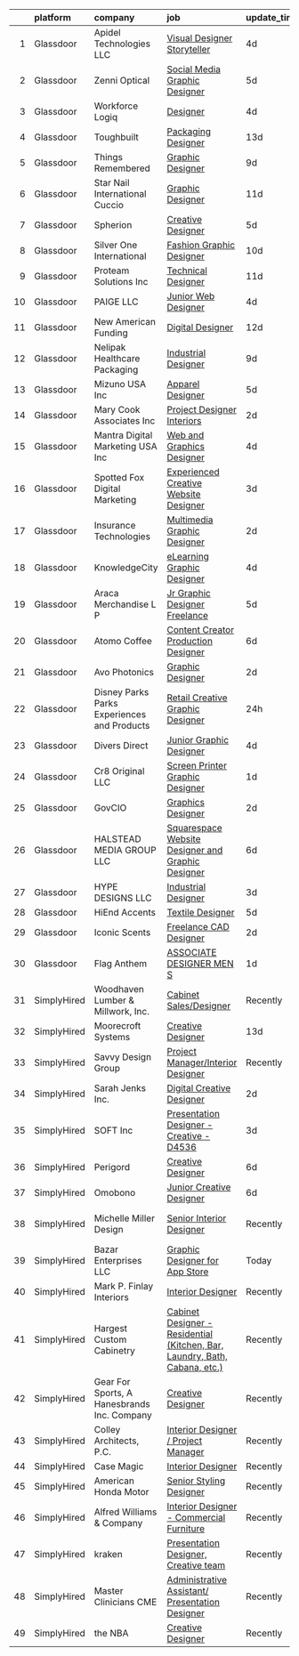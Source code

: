 

|    | platform    | company                                      | job                                                                                                                                                                                                                                                                                                                                                                                                                                                                                                                                                                                                                                                                                                                                                                                                                                                                                                                                                                                                                                                                                            | update_time   | location              |
|---:|:------------|:---------------------------------------------|:-----------------------------------------------------------------------------------------------------------------------------------------------------------------------------------------------------------------------------------------------------------------------------------------------------------------------------------------------------------------------------------------------------------------------------------------------------------------------------------------------------------------------------------------------------------------------------------------------------------------------------------------------------------------------------------------------------------------------------------------------------------------------------------------------------------------------------------------------------------------------------------------------------------------------------------------------------------------------------------------------------------------------------------------------------------------------------------------------|:--------------|:----------------------|
|  1 | Glassdoor   | Apidel Technologies LLC                      | [Visual Designer Storyteller](https://www.glassdoor.com/partner/jobListing.htm?pos=124&ao=1110586&s=58&guid=00000181c7fe872f9250504e4dcf9351&src=GD_JOB_AD&t=SR&vt=w&ea=1&cs=1_89679b82&cb=1656917756061&jobListingId=1007971035073&cpc=8795CF9063CD573D&jrtk=3-0-1g73vt1qjjihe801-1g73vt1r0ih5g800-f1b6bba9c439ff18--6NYlbfkN0C-xuqgdbktDILJoi_o42Ntwte-sxNwJl4lq25EOjgqY9QdTvxhiZuU73FoiVdnOk4WDyse7P9AIDO9gzPVO-WQCmVVemVCv_yQiYSp42DXVOLjguBR2Dq8mSXJ39ylGCuL_-hDrZx0mAj8qaOxmM9GV18lN1p_jbZpMifCPIvTpLuFDDjX0I5gDWMmECyJ6iXN00f-JzSPDyCOCx0WX3sFUMKBiacCUJU1G2QtEQ7EZJ2cQHtvxv7ThBZ7PptgQrRgrTX_U3gC7HRyelQBViSp8SfVHwxOynNVxylbh2FaSynprXIx39K1kd2_2qaAOgr8HrtMYkmpjjdtYKVPsleKef7fSYAn-7Ennn6IkButIyKcXIF0j0bdqpyhmBqPIA8aNfwzqux9GslrdqkbjymDAsa4eXADLHvQ2Y5Tj9OxBMHEWMX3yqEKZsbzHnVLMGH6FNa1CS1GrLlBfNuYsVRRkCD0A1-mQi1Hg6K51Fz8oxpKvSxd9k_ViC5TMUK0wbOanJKl2qPFkQ%3D%3D)                                                                                                                                                                                                             | 4d            | Allentown, PA         |
|  2 | Glassdoor   | Zenni Optical                                | [Social Media Graphic Designer](https://www.glassdoor.com/partner/jobListing.htm?pos=123&ao=1110586&s=58&guid=00000181c7fe872f9250504e4dcf9351&src=GD_JOB_AD&t=SR&vt=w&cs=1_33afa20f&cb=1656917756061&jobListingId=1007969230262&cpc=654405A9B1E0A9F5&jrtk=3-0-1g73vt1qjjihe801-1g73vt1r0ih5g800-ac1deeb57636a81b--6NYlbfkN0D-wagnijxwAeJpKSfKqQ0J9oHqjS3FlIu-AqopM5OplQZzaVhIx9UO4Q8hxVMhGuUIH9154MSzt67s4g3wK9nM8GbxHMKWLwNzZl0K4Dnmf0BecyqHD-M-y1UXpLt_qV-9D7FsIU6Cdfgo9RMGnZUZJaTI__ExEmfPIpNcOE9NpsocCCkS7kWndNGYJ9GtzsE1D-uqsj33jR22hNkFmSh24iGE25AF5bnABESGMnU_9Nqn4itnhiiy0vRDbatX3toHsEQkrIISi56Io7bVVCBDw8X27qolWP4vhtkATvq7EHNipj5h1LtlH8IwC4CGmRqldeTQVtXevRBJhpmOLh3wuRcqK74SCfbtJH2JxCnQoJfmHljIPC35ozycYeaGTZr-o__Byr4hh5HtCFs_9pzNTs0WENqJd8awJOVYfHDcZDSBH33JBNQerHig3MxVeVXnNmPy9sm4CxAo_uObrpPv)                                                                                                                                                                                                                                                                            | 5d            | Remote                |
|  3 | Glassdoor   | Workforce Logiq                              | [Designer](https://www.glassdoor.com/partner/jobListing.htm?pos=115&ao=1110586&s=58&guid=00000181c7fe872f9250504e4dcf9351&src=GD_JOB_AD&t=SR&vt=w&cs=1_361c6ecb&cb=1656917756059&jobListingId=1007970920131&cpc=654405A9B1E0A9F5&jrtk=3-0-1g73vt1qjjihe801-1g73vt1r0ih5g800-bacc7d5f298cbef7--6NYlbfkN0BhgsxSwl5lo7QzTbtXQkwPrIx61OQPxpk1VFOKOTLj9cEu6ZwTgNE0TNWZoeC26IbZcNpHURef5CRyA-5SzwF7ko7ai9pgO3MNdXNeu96Nq-gDWUsrYXWddiPrGk91c-BKZ2mjxsYISMmDT80YVbtxW4dnr4HbLh4fjno7AkuYC34XzmnOv7FUVdjiCiaPW7U-TaJqz-tEfp27hGM4BeANKsEhVhzkiUr8-G78A6-qFEYGe4EJjSyPT8Os5Btypl3MZi6_dvC8tQvkLbNRrltXKRNy0RvARo2Wi1bQfgK5a7XEDqlWae5m5rPkzI2qXcfb0YibRDlKSR2hfHfkeL38X1J0PkQutLv4KHI5EVeav8qLikz6PsUUn-WucWmORqwf9Ds-NwfcMwdBexnwXjh5IS2gNIXwTOqeg_BxCx5haipFqyuTVv_df5Y7HjsDUnK_dJYmU3Rqg0EZnumbje-Yi5qpkKEhnjukxUrJcFKEo8lPU93ZY8f_yDB0Dv4aETIvF-QNTkyUoqMoWIydEcPyxD-0L-Rh4bEDwC_dLGFblZUs66oxs8SZbGhQTV_rlvJHUkMfxplDwJUFeRjGgVMQcaJUpCSVSMS9844_ds1749_F-3g1zFdv-muYUxeCcG5aBLd_Y_m_qeRUy497fP0uBz-MG_Eqj_DtfamaadwXPhIThFL6Qtiklxrj6m-exJd_651pgTx9gnPjBIkPi76oTSZ9ay1E8qkohIQL2kexmARPQkFmrfrv) | 4d            | Newark, NJ            |
|  4 | Glassdoor   | Toughbuilt                                   | [Packaging Designer](https://www.glassdoor.com/partner/jobListing.htm?pos=103&ao=1110586&s=58&guid=00000181c7fe872f9250504e4dcf9351&src=GD_JOB_AD&t=SR&vt=w&ea=1&cs=1_c28890f3&cb=1656917756058&jobListingId=1007952430060&cpc=A30768B7258D0A01&jrtk=3-0-1g73vt1qjjihe801-1g73vt1r0ih5g800-0b7d8448e62768bf--6NYlbfkN0C4BDBIIfYywdCnnQWSiy8nzgMXr_T-T3FVOPaJNWu58sZHQP4c05NbEHUnsO5ve6OuW10Oli3_DUMNxbEVmi82GZmU4jdpu38fPRpG0ek7tOhAinm8wbXyoXwmhT4b-mWKUgANTIcKIc0X1YcIpVF_SewikGBWXDbuiZcao1ss5ro8kVCe8W_Leo9dzysIyxFrryo6N5ftErmgAZWuSLbTEvuUkdwNKhSq7CuXU6E1UPL2-qvPTep_lExBiTT7sUmu-6xyyCg2XCzjDJ0SFqjoVL1L47UhM9FGqMjMap2Xj_cUPqyGmfM0Q-xZnh0sMi6-ER2Z5yhDyCNUWatou7y21z57TcaBYFnB2Pdb9brKsPoLj5pOnyQC0fHH-Ufnasex45-TxZI3fvRnzP6Y7AYEexL1KolDNJROr9R0yTOXxvoWpfQrvOQAVp1XvRajct0lqGaw-K6DO1uJ_pl2FOt27YfKq7TCiUIe65IlqYUDsWh7DGf-fxaBFOOqfVPhqH63lrEUBSW_iz_ZFkpNfcYswr8WBrfKkIA%3D)                                                                                                                                                                                                    | 13d           | Irvine, CA            |
|  5 | Glassdoor   | Things Remembered                            | [Graphic Designer](https://www.glassdoor.com/partner/jobListing.htm?pos=116&ao=1110586&s=58&guid=00000181c7fe872f9250504e4dcf9351&src=GD_JOB_AD&t=SR&vt=w&ea=1&cs=1_a8bcedc0&cb=1656917756060&jobListingId=1007961907514&cpc=654405A9B1E0A9F5&jrtk=3-0-1g73vt1qjjihe801-1g73vt1r0ih5g800-b04639f8258208e3--6NYlbfkN0Cu4VA11Ey5Rm7qbFuOQAhqBCdzuaPdWMyAGunGZIMdUussRd_lLZ3uhiFILlYbhF-op625wedzcgEoW0_9dBL_Zzore8XTBoTLxZ-eOg948npY0o9SfvYYALlOhN5oz2HvTHBP9_JI4QtNk_PLVRX2u9rH-TYrt9BrL3iMcTYn21PnEg2-z8NmYBi5-x6CAR1OVRDclrlkDhXtW4NAH84_LD0C2QdPsypKzd3TtstHJNuYbGB3c4IxilCAPCUSYOiO5BsvZPk35N70NRzLPPlTV6lOkhH2bxZnfksmWKe3y0HESzqJOT0UaI4V0cDnhzM8zjvYjmwecUKg1hX2l4zEwK7kE2dh7yZBOn6-882vJTpf8x_6TJMAMWUZ_d2ECJmhqVVvOQFFG6T1-u6FqlVyJxx21rXzpeqbPXxGCIEQl1cP2Adkt-zN1R_YLNdyDLk5y2QJvN9PdEkd8bjgXiqwj76xSrohnDD8yLlS9wvNOwKu2zuw5Rsc)                                                                                                                                                                                                                                                    | 9d            | Remote                |
|  6 | Glassdoor   | Star Nail International   Cuccio             | [Graphic Designer](https://www.glassdoor.com/partner/jobListing.htm?pos=122&ao=1110586&s=58&guid=00000181c7fe872f9250504e4dcf9351&src=GD_JOB_AD&t=SR&vt=w&ea=1&cs=1_8f7c7814&cb=1656917756061&jobListingId=1007957175951&cpc=F4EED0218A761C36&jrtk=3-0-1g73vt1qjjihe801-1g73vt1r0ih5g800-79f6cd1be71824a3--6NYlbfkN0AvZsjsidFdy_SbrA6JjcMGZ6PT0q6L2PYYaf8IP8Fl9ubPVVE9944I_aJw7UkOKfyLio1r3WUK9ZNVAT4Cx2oVtgzYLmhfNELa756bz6aP5uRgjkuKz4pEFOQ0whmuvREpwo8st4iix_0xJXsKrq5Q_ELIDBk4NIGKZilQTRqdyXcWO8WVj8zHOP4VRfUzjCOY9GITEMTFbnlAyYHO_pgVCBsC2NU_Yt2UvqVIbRpUEBmO8SF3MONkRFAtzlR_NjkxRWGy6NKjU8jxchPQ_P7s3Mf6OHuvPeOWJpR_hW2scydKz13Q0gz6A-BbByJrDJo2MGP5bcQLj4D2HQmNRj2Zxugdwgjt8qM_zg8GnuUCRTIuAyp_OGaKWBcIBlJf_5clyzJQR8bEXlq98Nnu9DV4xOl5oHvGGpPpDvbiDOJSVl8xN7EWWzJm94XTPsYohQ1ye93SXa_KF8LMEeG0Q6VFDhTr5G7_JGRH2YE_uECjE0qP0UZWulCP)                                                                                                                                                                                                                                                    | 11d           | Valencia, CA          |
|  7 | Glassdoor   | Spherion                                     | [Creative Designer](https://www.glassdoor.com/partner/jobListing.htm?pos=110&ao=1110586&s=58&guid=00000181c7fe872f9250504e4dcf9351&src=GD_JOB_AD&t=SR&vt=w&ea=1&cs=1_2c7c8e4c&cb=1656917756059&jobListingId=1007968398628&cpc=036CEF58F9688075&jrtk=3-0-1g73vt1qjjihe801-1g73vt1r0ih5g800-a004ee921c75ddfd--6NYlbfkN0BpNZHkGCYrNx41be8qaaTe0TzeBrdPS_PZvndxEDoRqCuH3CNcO_WgIxvH872q8BX-7iqETQq2o4DhM9gu2Z8ux8jUu5fKgiJQEN2ZBoisA4QWu2kSLHOEa8QUrQ9bbrqrJltAIE8KLgbM7W-fojAnViAWRJ_uk4RFZMsJ4iln13-cpJy_LFAPoxV-GOYumSo3GUkzWkgQwKxZCSqpvXliWGd-aQiwUtW9uyvOEr2chbDy7KxBZtBqpFRmwpB2Ds6aLzoS1FqSFOvHcIUbFqtPMWU160Aaq1JecuiOMo1RzFEwbHgo7fgqicbxNNnv7HnwGlEPYo5x-tJjn6y67cTMZOcjcpvUkZUdFTK4PTY9XUII_2cxUJUUncPdGw8YzxmeiPagaccgFL_-D344wBesZCWfNRchDuNeMlc4XBq_1AhuZpVdjytb1RsZxhNzb8WfY8h4WA4lEEYdpt-XsnzRRIa5aaHvPDSHvbUA2hvdq39l1D71Qm6FfkZ5SYKEdO4%3D)                                                                                                                                                                                                                                     | 5d            | Lebanon, IN           |
|  8 | Glassdoor   | Silver One International                     | [Fashion   Graphic Designer](https://www.glassdoor.com/partner/jobListing.htm?pos=121&ao=1110586&s=58&guid=00000181c7fe872f9250504e4dcf9351&src=GD_JOB_AD&t=SR&vt=w&ea=1&cs=1_688a011d&cb=1656917756061&jobListingId=1007960182730&cpc=292036AD7E8A5303&jrtk=3-0-1g73vt1qjjihe801-1g73vt1r0ih5g800-3a6a9cb12624eae0--6NYlbfkN0CPKkCvCkja5ODHbDGpYljTShcneim2dZY2lAzUYGn0_73bX5U5zSpw1-HyiiWgRcUjDq3i3VUoVJlTgkZDmhvlXX518Sipwod1cTQiTxAsFXCPT7pTeq8s_3FoszeZkZC-JeecFrGFslj4r1eijsPk-JPu5v57Clh1fePcP5cvQ-NvLbo1Pbp23yBsWn9KTShJfjlJREWSCg732GDvSwg9hc6pAgjdYjrrnw6ZJSDAKC9MJAcH_5T_CnijUgngShahrBse_E1fAVOrVCImprcBGzEuI7vydZKyZcvw16KU94DozJcEBsItyf0ENICQLfeGniXo2oiGWv6MI5b9hRMF-zMVtmjCW4GaVC6TYGupb1Y-bCu9VlIe4Ow3wFk-ukxfWNoZoEk3UfVMunGmBta_Gx6bku98yepm4q36VFs4DCVoaVZOFRArMmGuKEmdnNIZMbygC6BmzHd4DT5fyL6z6kACIAFimrkdFmXeGDFqN08uR78RWCjKkNjQCHQDtliORXkJnMGNKjR87fENOAuE)                                                                                                                                                                                                          | 10d           | New York, NY          |
|  9 | Glassdoor   | Proteam Solutions Inc                        | [Technical Designer](https://www.glassdoor.com/partner/jobListing.htm?pos=109&ao=1110586&s=58&guid=00000181c7fe872f9250504e4dcf9351&src=GD_JOB_AD&t=SR&vt=w&ea=1&cs=1_e6a09e71&cb=1656917756059&jobListingId=1007957157599&cpc=965F231502A4159E&jrtk=3-0-1g73vt1qjjihe801-1g73vt1r0ih5g800-d1a8cd7a36bbccdd--6NYlbfkN0AEHyidsAqlM5jU6RNZv1Yf_D4e3sgfUyke_uMGTUdwuGEsMH9zTzauIRFeNPBJHlpv6LDteYNctOfSuM6fQJhXs8B8WW-bPzwV2R6vDzTuJskQgeO9XCcHgyUIKdad6yLiAbXcBY-jrit3VX4vYD37zBSY2U9kZF3btntjWcWapdut383A5TCP-Nov1oI0GvRuwM0epxYjZoKKlaqdwsEoD_JKLXlu-XvsGFLlpngxRS0kU5cdnJRxKVDoysR_FRp1L5mVNA8Oc6veuU8ycZZ1J4gXSVtzw6cQe2SKZkyTYf3Anvk8DVsRELm0ZAmhvmyMS6K3qYUZrHsfNR8ELKgDCveYWJYUeLiasyEhgLuCq3gaaWwBcPluy-8rqwxyuiy5Uj67UTCWx6fGnVxbPjCmilPILtNbfil6adoJljgDPrCQyTsUNYoeFme1b6tKkIcxkLHczk1LHdxXnxbW8JY87FgxG9DSIlkegYFPTWJbvZl_mw8i46ilrF7aPBk6qk-FFyEsTm5yjA%3D%3D)                                                                                                                                                                                                                      | 11d           | Manhattan             |
| 10 | Glassdoor   | PAIGE LLC                                    | [Junior Web Designer](https://www.glassdoor.com/partner/jobListing.htm?pos=125&ao=1110586&s=58&guid=00000181c7fe872f9250504e4dcf9351&src=GD_JOB_AD&t=SR&vt=w&ea=1&cs=1_485cebca&cb=1656917756061&jobListingId=1007971053882&cpc=334ABAF5D42DC775&jrtk=3-0-1g73vt1qjjihe801-1g73vt1r0ih5g800-73b2aa60a689d6f6--6NYlbfkN0Bcjj528Dy1LW3oL-pukkcHmmPA2V1efSVPw-U-M28mT0pKb21cFqvxPVrEIRVxEBhbQd3QSRAi2jQNRf5IL7_cEjc5D_7M8vAuWiMJDrdA15UMknI95OR4HQP9MzjY1YAPT6dz_nY7JL7qZAFuvwxHi-rv1yNmZdRVPc23TLlp1obOFdmjF1WNcay7jj39QxXLepyWADYDLPssEAI-iy6aIy_VA6LL6JBWitMqNFmOnayNuHhBPY6cFynbW517OjFicpBAVTG-qkepdJORj9XBUz9o13fGqelHA0ek0Ko_gogTMhQ0-9z0YS2BhcqRaGnAwTnecsDBESUNUKXZn5TjzDMKXCw23l5mNjMstpgJoawbpMeJhQSblXLDwm_plkCoTqg10VGurot2r0Q1cfqoa_md_5XXtT5DH5u6U64wwKf9UiEQSsMd0kCB2G_4tKAO429lMNfdkXyxf0axPR7EarLaMX-9bcpc_XRKRgkx8vIhgSati1fG)                                                                                                                                                                                                                                                 | 4d            | California            |
| 11 | Glassdoor   | New American Funding                         | [Digital Designer](https://www.glassdoor.com/partner/jobListing.htm?pos=127&ao=1110586&s=58&guid=00000181c7fe872f9250504e4dcf9351&src=GD_JOB_AD&t=SR&vt=w&ea=1&cs=1_dad2f813&cb=1656917756061&jobListingId=1007955048379&cpc=8795CF9063CD573D&jrtk=3-0-1g73vt1qjjihe801-1g73vt1r0ih5g800-7641d8128d8c7c86--6NYlbfkN0C2BFb7Ub2YUp4strrym9V3pWtjyRKtgHKt_kMzkewmGGJEved23y_kY-GSZp2akmOrOATctck9ddQMqw8_G2g9fYoyuv9SuUCJpvZFDQ_8lfI0eeiim3vbj56IAo-MBxvn7ro0XCpV-8LGpb4puHnXntvCIZUomr6Ce0rZN_upLCL6iBPbDh-27Iz_fe1jFdvrW6vxodIgLTfjCaoiElCD-4OLN7S3_jXz-TGLqnVAspd6u5fAODu2Vb2TH0ZSZ2tLCwCxtyCM42IElggTppSXb2W1svyWNqsdCa3x9G136HNrNXgxXirwLI9t1KBi_yEdHd3auW8G7pemtSz7APKX2hJF93dZi9d9ubdJO8SyWe6CWUBAdUbzW5IX1q1CabeQ_Opfxc2i7FgSK5riQhHNybAqy2th4-J6Cd6H_GawrhZLmEHlW4moM42rVCxVyh_xX54zxyejz1kcqbJgRfwA-mDT8hVPgM6g4GLJ5rPUXrukRi6qIwZp)                                                                                                                                                                                                                                                    | 12d           | Remote                |
| 12 | Glassdoor   | Nelipak Healthcare Packaging                 | [Industrial Designer](https://www.glassdoor.com/partner/jobListing.htm?pos=102&ao=1110586&s=58&guid=00000181c7fe872f9250504e4dcf9351&src=GD_JOB_AD&t=SR&vt=w&ea=1&cs=1_ee9a2578&cb=1656917756058&jobListingId=1007961827892&cpc=DCBBF2535139EEA0&jrtk=3-0-1g73vt1qjjihe801-1g73vt1r0ih5g800-49c1eba03748d755--6NYlbfkN0CqlY6AmlympMgonUjEKvi8X0Kd7AFvpG3PrwnmantGCSRonXHnH-nAen2lxWZFwUw7i-dMjpTfmbvJNwP8H3Wtbhfo_yqgRu5BhnQsFmAzS4vyfVzDOQKWQcTBYqf60-EpxuzMMdu88x9hR-3TPmcN9pIOIzBuI9WapnGhOo_rkDY4v0N6NA0KpwLmA_ALsO5HahAqAVIB03COckCqHo7PatVhkI7KeNg74pOBYWix27iOWMa7SIoB5Kt0w8rMEg8vgjoymy6LmEVZ7JqqFWSDdixvTudTDBMgI7WTFoBMa1CpH8Vljb0txmmjF3kGcchv9vNXLrnug_5ox6iH65U4GJaz5YpW5BaxdadPLEQvUhEdCCyeo-BnEH3ywRHorKJzPnex4h8v1vTXKhfTZZAfJAZSrIaIPGF6i6txE0yHDtqnAE-_2g0P8EQzoIDM-2Y5Qg8c5pYAtHnZKFjec_XzyB3VAuFeYTYHos_1wXQ00A4jVk61T0NdnJKXzSnlsb4%3D)                                                                                                                                                                                                                                   | 9d            | Cranston, RI          |
| 13 | Glassdoor   | Mizuno USA  Inc                              | [Apparel Designer](https://www.glassdoor.com/partner/jobListing.htm?pos=104&ao=1110586&s=58&guid=00000181c7fe872f9250504e4dcf9351&src=GD_JOB_AD&t=SR&vt=w&ea=1&cs=1_2f46acac&cb=1656917756058&jobListingId=1007969208708&cpc=FFA730268E216A27&jrtk=3-0-1g73vt1qjjihe801-1g73vt1r0ih5g800-09773c90f9337983--6NYlbfkN0D788tVLZnHYB2JKTLmCXo4PydfvtZKcdbYx6lxKaz3IjTqo4azoijWeN4TO4kjxfNb1lJzr4S3WF4wVtmsJpC-5UOY5lS_cu1s0Uhna058GklFZs1jjvjhPukS9KvKWfkIjPbeLJUSm2c46lM5gbHWd383QUNQAYUSVrbRQ-4I4kODc4kE1-NvCIrElxD_EzJCb7d8Hdhcec3N8V6KsaOUzDxSDzaMftCKHY1Ii_33WXjwJtL54qwrWdUVUJ3YCANcSFZuP8emAF7IqfWFSJ4g5bFFRwR0ho27Eu3BFAlGIPIAhzUm3ds3cO8OdQezeCQJBxhLfy5geS2Z-cDkJN_IR0ggIoDAu18jeBpTDuRyTzCsHbZV_ARoThYwh5E2KW29x4f0sG9uotOdCtdS2Om5vKfQ94Ljp7W0lwgjaRkBMK3xEiV1c3GroESkP4-2GBfjolh_fxTPRSDMpDoyJ3n7V0NgjQHtxfHROW-BrqNE7Vh2sByhHI4AevVJRuua-3GoZCmo1oIHsQ%3D%3D)                                                                                                                                                                                                                        | 5d            | Peachtree Corners, GA |
| 14 | Glassdoor   | Mary Cook Associates  Inc                    | [Project Designer   Interiors](https://www.glassdoor.com/partner/jobListing.htm?pos=117&ao=1110586&s=58&guid=00000181c7fe872f9250504e4dcf9351&src=GD_JOB_AD&t=SR&vt=w&ea=1&cs=1_e53d090f&cb=1656917756060&jobListingId=1007978190227&cpc=9EDA28EADF1DF7F0&jrtk=3-0-1g73vt1qjjihe801-1g73vt1r0ih5g800-2c92138136a08689--6NYlbfkN0BK9GXDcakwdiqmeo8o-2GvkYnmPkq7xevAHdeF_847qkpPJo8-WyfG6u8f3Imxcgf1jDfMuh0LwXCprJpFQn61He-Qp-pyJe7D11lB6w9R8snzcbzJJvHt7E42mLZFGXl-xh3mTdOmvb73nbUfvgHmACgmrvgBwBdPUn4iFm4wOcW-6JBfzkXpz6YiHcEW2dmLTOMnOvlpShwChKGL0A_KU6ta7M5tBDCx3DCeT0BgbkXLkLjIf8ulJaJiXfWnnegD0OyOFCe56mxpS_xX51W9SjZQwxca4FI0Pb1XQn0nVybNcESJHxINq3woZrhimP-rvBsMY1d89LnU3ke6BaZGzX5S64SMcOA8eNjIfmflIpyr3Z3rRTgPHOsMbUqSvUQ_gy6TtyKIfMQ6FSlDy-cE1GhdSZd7bPub7TE8gIW7U7UlE_g1en_uC-HRyw2fUCiZuf9xInAYhm9jhD5XFe3_fONVqY_Xg1Gt2fmEu8Y6qP5bdZhep-br64J-slsLv4A%3D)                                                                                                                                                                                                                          | 2d            | Chicago, IL           |
| 15 | Glassdoor   | Mantra Digital Marketing USA Inc             | [Web and Graphics Designer](https://www.glassdoor.com/partner/jobListing.htm?pos=126&ao=1110586&s=58&guid=00000181c7fe872f9250504e4dcf9351&src=GD_JOB_AD&t=SR&vt=w&ea=1&cs=1_262245b2&cb=1656917756061&jobListingId=1007971076110&cpc=F41FEAB56D215062&jrtk=3-0-1g73vt1qjjihe801-1g73vt1r0ih5g800-055b9e6627e7eb07--6NYlbfkN0ASLsvqn7C15x91ejb0JpWEEAecCt6LWLLZJt9uAIWypyco77QiAhiHti841Gsul2-i-19iHSb2KUIDDOFln3xRv7eS5JptsZjkADn47bskk-7iQVcJuivYKKrIrrWYHW2MvZ0JAICz-lSJMAe_Q7TBikT1wAtnb5PizsPUmF9jHrfRyhVR4NgHoBDf7QXji44vMrIqG2GNDK-NNOkiq-1seIYOIxCV-OnJKNIZ6a8HUbPb2fp4d6kSWSjNw1ZMi9dQnPqfM8OQSDevk73Pvz3tfvtzEiaJnCphRqjMsD-xB9N-7NHEGTDxlLe47CK6JUKK46zca_20m3zTAGGKBCESnVU113UGVnIgAubtd2YnZFVBtb0KP_Cj2xft6qdiV6Ir22aX1Dxu50leF0YRjyDELRH46Nu1HRYShHRsllXb5Xrpw4LcSKRpt5ehor2TmI_S0Dk23F4DzmMiNdqScJiqDOcC9x2DewSkj5j3A_O0cPrawgP-TfiHfuo6Ildk6z0%3D)                                                                                                                                                                                                                             | 4d            | Remote                |
| 16 | Glassdoor   | Spotted Fox Digital Marketing                | [Experienced   Creative Website Designer](https://www.glassdoor.com/partner/jobListing.htm?pos=101&ao=1110586&s=58&guid=00000181c7fe872f9250504e4dcf9351&src=GD_JOB_AD&t=SR&vt=w&ea=1&cs=1_749deadf&cb=1656917756057&jobListingId=1007974286262&cpc=414F59AAC079D902&jrtk=3-0-1g73vt1qjjihe801-1g73vt1r0ih5g800-377e97f4fe905345--6NYlbfkN0BMRZRuXaAphtVEJA8bqzT_J3gTZ5t_cCZ2UfODS4iEoQ4-RnSct0ATXXy9J34jMlcPsMzOrzM5PCWqe0UYk-aS2k1lXDzbIkmHGVJAnsxNGpIfJ3uo0ToiQHdKl5qCKTNxfzM4qVyy_OuqeQYx0dvJPMmSsCj36N4Ln66ES6AW0EN1XEC1U8z4AGJEj9PvaT6FaAtvzUS5bgNKKtRqok6nuZH1QKg3HUXZ9icUsnLwx5kx0eMrQpSdL94rhiPN1ZQl5o9OiWt70DGRtB4wFNBLhqUY2BNmFFMCCVhHdxj0S_xXZuPt2qF0XyZhgX51naxvV_yuFgUo1Llzdi_9YXzwH7E18LMogiB0Z9pwyB5RhwyST_LqpK-RbFQzcc5Wr0wiKrU8Bnm0OattUYXunVzcUshNEXAVG-klNCf8VOp1VbQJ7kEQ8iL86iK3IFNcYr9PKI9XsA7t9dGcAmauNPFBxKCApa_uf1WDBjvaCzr71RZ0y7UXurxJjLt-C39rH0Y9NhOlX4Stig%3D%3D)                                                                                                                                                                                                 | 3d            | Richland, WA          |
| 17 | Glassdoor   | Insurance Technologies                       | [Multimedia Graphic Designer](https://www.glassdoor.com/partner/jobListing.htm?pos=129&ao=1110586&s=58&guid=00000181c7fe872f9250504e4dcf9351&src=GD_JOB_AD&t=SR&vt=w&ea=1&cs=1_3d43e866&cb=1656917756062&jobListingId=1007977676834&cpc=AC285F3A3ECA6BB0&jrtk=3-0-1g73vt1qjjihe801-1g73vt1r0ih5g800-2c7b8d4abc26377e--6NYlbfkN0ChkS3msrSMXyi-T9vJ81R_MG4yGjGHm5mcsBqkm53Nbo6BP1RniuF5s70A03uoNpxTh9RamvnyCZOgEXmDzMtsqoIWya5tH1xe1AD7lE67OPjE3EPPkf35jDBDm4neU5nsyTp2mjsu9ftOyomSBewAX1WkWcSGrRtbPTpxWja0-hwOm4HvVxmXlfxLHS6QEIP1Zvl_qrkDEC2GQljUYxICf9QhsALJ83Tkbz2dgK1_PxPuO89Z9Iz1Eu1BFbP8ebRm27OKWelgvXSSf8QZfLGynGJ_MLAvkkcyXDc8o3qfid6dojQX328d69EdPZoJyjl43sy9HWHS8ZTmrECfaViTNB3cc5fFMIe-TQmtoSASngnFSOaw3O_OjBit9DESOigW2SWJ_G0v45RGxd2GiLavLStVrsNtDAqtPYkER0s5eMjR446hSL50Xvxfgr2HLMU20z2c6xjTrZHtvxtTyH7LATQZ7br8HWMDZLKe8Tj5NX2le4J5O5YhKW36-RWbuS9RrsMIIZd8bFQ48mH5HWyCuHaTplr5jVI%3D)                                                                                                                                                                                           | 2d            | Remote                |
| 18 | Glassdoor   | KnowledgeCity                                | [eLearning Graphic Designer](https://www.glassdoor.com/partner/jobListing.htm?pos=130&ao=1110586&s=58&guid=00000181c7fe872f9250504e4dcf9351&src=GD_JOB_AD&t=SR&vt=w&ea=1&cs=1_6c5f2f82&cb=1656917756062&jobListingId=1007970713966&cpc=C4A69CCDBB3B9599&jrtk=3-0-1g73vt1qjjihe801-1g73vt1r0ih5g800-04a4097bfdf9c7e1--6NYlbfkN0Anl9f6yR10HioqhptlPlRXhqT1f7hzQsoz1w938ormPENSIFAk1bqfWamaRm72BESfOFCVg6Ub9QOKtv4AFUfjb-0d9XAJC-z0qrsZmREuq9IAzLK4w51nqWujFWOUHfA-UXpvVwDyfPSW4bfHVOy6T11bri5b2AkkmgdBRJ2F-x27im0gKy3dVNsV_HPMLa1LbSpJ47hNK2rz5TX48T5u-MSH3UV49SW1ZMqJbZLIAq3WWgEGgg4UDGAdlFeBrbxWCg1p8gF0xETSCPdhykEC6e6oa0uRE5gwWcLeamdgsKOiup3ONHU-9E-32VB6XYCL-8ixdSE_LnrSpxEllaLR-UaHFJeggqpcIDOQNmp3kMfpGRDBe6yha_yw6aHoUhD6BSVvcAzf01AvuiquT8ZiA7GDuFiIm99BwFUlBI7JnK-X2-NAe7-5dTUU6v2zxq6QHxn0JvLjR0LQezYhbhRhgBDvXjXA5x8lYynO29QVU9GZUhSiZqGfFiW5WjeyJmk%3D)                                                                                                                                                                                                                            | 4d            | Remote                |
| 19 | Glassdoor   | Araca Merchandise L P                        | [Jr  Graphic Designer   Freelance](https://www.glassdoor.com/partner/jobListing.htm?pos=119&ao=1110586&s=58&guid=00000181c7fe872f9250504e4dcf9351&src=GD_JOB_AD&t=SR&vt=w&ea=1&cs=1_c2b2dadd&cb=1656917756060&jobListingId=1007969224262&cpc=8795CF9063CD573D&jrtk=3-0-1g73vt1qjjihe801-1g73vt1r0ih5g800-4f202b68e8795897--6NYlbfkN0C5jinrRu9OFhzXOfMFG0wpnKYKfiIowwwIeRu8MnNJgc43Lf5OFtMVXfVG-wWgMYDgDAzBkjvsXjKsXQ7SrSkLqya4QFyStzmb1_W01uclnUgAK8sxOWNnjIF6s-qGzhS7Kc8xXrWAM7esJsagZJAwRebVVFNtMgVKaja0ngpl7nMb2LUak-EunU9xgPdp0sEE3-shpiELZehnCWP1qDDPgGzWmf67Lj1U9L67XClVolHyGvWdgf6O45GDf8FoatW2QoZlbmgVhE8OjsEiCboFCBWPRakL1047wGiaE3W3VvSFBcgPdC61U-b2NOpquk6HdKNKmf44z5lqfKIYQ24PKilCe3HL0h7uG2WUtQ-gv-muwrBpiz4yEEDAWNA5MO3o5kdYymuuYowag_1TJ9Jc2rBsRnB7lQ3vsrHM5vOLZaMrXG3f3mavz1NUoyBgdc0U6qZfNf3uMLZ4Ijtoc4Ff32N7zpPQ3u-8wHr9-PknPxERtVLY5PFv8QpRLwUD3dM%3D)                                                                                                                                                                                                                      | 5d            | Remote                |
| 20 | Glassdoor   | Atomo Coffee                                 | [Content Creator Production Designer](https://www.glassdoor.com/partner/jobListing.htm?pos=111&ao=1110586&s=58&guid=00000181c7fe872f9250504e4dcf9351&src=GD_JOB_AD&t=SR&vt=w&ea=1&cs=1_8cde3b38&cb=1656917756059&jobListingId=1007967013346&cpc=C19BE7EA145E205E&jrtk=3-0-1g73vt1qjjihe801-1g73vt1r0ih5g800-373517cfa8f42e29--6NYlbfkN0AOJQYGSe-_3UnRJUG2C-qd__XQ7oeS6SET1HrnDSq5mvDk1ampRCRogaOvS3gN5K-k7GRzD1rLt3CNiqEOAiqRgxW5XArZt7c5xC8AdiEDDHnhLjozJDMrafVyWyTr0WkqxitCbXXAwLg8eEmkay77qkuDkdG9PYg4SxDxM_dEg3ikqe_ra6qECaksvCz5rseGVDsuUc1nWjrTRm9BpYvDnQMluWIdx27VkMJ8DQmRKTfF4YJIuKaNxdggViu0DI9L7O1CiADrBhp2zbEEf0tSHVD8QN4mASNoM36Ak3bHn75JHk_3rbCDmEbitiwPRI9AFtH7WNbDFgURJIfm7BNCFvxMK-BDcjGhXAMGSozYLfPDCSEPn1Y7b36oWJeix6zo3weQkXlthG7jY-1yruLm4boqK1EmPQ7zBIDf4geULxlz2EJH9Q3Ra0eNmGd0qmXFCgvvV42a9o2jkFL3SB2Y)                                                                                                                                                                                                                                                                 | 6d            | Seattle, WA           |
| 21 | Glassdoor   | Avo Photonics                                | [Graphic Designer](https://www.glassdoor.com/partner/jobListing.htm?pos=112&ao=1110586&s=58&guid=00000181c7fe872f9250504e4dcf9351&src=GD_JOB_AD&t=SR&vt=w&ea=1&cs=1_435badfe&cb=1656917756059&jobListingId=1007977599003&cpc=34670CD602BE5E55&jrtk=3-0-1g73vt1qjjihe801-1g73vt1r0ih5g800-d5fb1ea564a6cf0a--6NYlbfkN0Ca_RHJxs9oA0hNQnPNHZlhgHJpqecQrnexZw8ydoClETPg0zNiGFSUervrt9TEH2_6vAN-tLqHlmjpb4RMnuxGUPupKIPcSKELmf3v84BJ7ubHFc3nPet7SE3xA5Oij8IHEhMESUzQLbwdBtHSZoB0THpHuNfczawzIuQKh2K13zeQMMnq-ZSWS01PKsRYSASDowcrkexd8mNP09J7SlP94fTx0gj-Mos7pJqHAjD4ojcF2FzAm6XDc6iBoBtSRvU4VuLbLlL2mOBOA2RHnYTLC-QXRqWwkZHiBL3ggfr20QrmwDuSX7EbS8pwJlfxEpKWW_fUft2nHF9lKcTLb5tCcMmveM0HNW0Tw6aq3dnaAZ8E1Q78YAGuKTKOfiTy-UU62UC4KxeE0vMNf9oeeGOe_vfDZP6A1UxQSvxXhi10SrFXbxF5c67H9abzLnsMLTnpYjgveSe_X1iigeUu_qDZSd2MPv3T9g8KRBaXfD4kiC5S23vcB-JrgWaTENaFuI6Arjji-dmRwTleH844He_F)                                                                                                                                                                                                                    | 2d            | Horsham, PA           |
| 22 | Glassdoor   | Disney Parks Parks  Experiences and Products | [Retail Creative Graphic Designer](https://www.glassdoor.com/partner/jobListing.htm?pos=118&ao=1110586&s=58&guid=00000181c7fe872f9250504e4dcf9351&src=GD_JOB_AD&t=SR&vt=w&cs=1_f795f5f6&cb=1656917756060&jobListingId=1007980705433&cpc=3DB599BF2F4828F0&jrtk=3-0-1g73vt1qjjihe801-1g73vt1r0ih5g800-1df393288b4c21aa--6NYlbfkN0DAFTyt7pbDCC2JPO79CSdi1dIb81yjczP5qsKcZIxgiRd1qisRd4re16D_VG3-wzUYDr5Laf5XQl4Iy8nYxs8Sxf7-OpMOMh3J1y87KekBBHND4HVoK2uwzL__lcAzh8luUmweqaHefHOXkSH4v59EuadPK2SrJmIYIJaBekVS9rLxB4o-HekkEsjAjZ5ydWQGWt75Af3p5yCB3iIRGk20wijKUsL-D7e-oEPiGEoBKFgmGQ_6SR9eR0KIZzbzZ3roQzxU7rSEK7f5Hk1r798PWo4ZxdH0B1PgRtCH5YtTI_8DS9kYn5jr83MNm3JN_MDmcpTX5jIFD0kHq6xAJsxTOQ5Lbij3l8nwUWUIMZ1u9FyxEoKBBWo-j3f7b8_jeFsVCObjnjHSmpA_mkFWLPAxcXsRZJFdZNZqg5HPF0mVK3SwcCwqgar8UpR1yxcQUJ7CjoHIU8TaOQ%3D%3D)                                                                                                                                                                                                                                                                             | 24h           | San Diego, CA         |
| 23 | Glassdoor   | Divers Direct                                | [Junior Graphic Designer](https://www.glassdoor.com/partner/jobListing.htm?pos=128&ao=1110586&s=58&guid=00000181c7fe872f9250504e4dcf9351&src=GD_JOB_AD&t=SR&vt=w&ea=1&cs=1_24924218&cb=1656917756061&jobListingId=1007970747179&cpc=7F6F94E2229B3AB5&jrtk=3-0-1g73vt1qjjihe801-1g73vt1r0ih5g800-556856158eca5d00--6NYlbfkN0A64wAiAqJo-LDp9oGeTp7EG5GsydqyLDca7eFU16K-4oVefJtOIMyj9bEKmK8BCjjobpobnBc3Zoo0o_VKI7_g3FLQIvlDSA6QITMWWQLzUQHZziim0xx64O_fFtn1g0fwLLWxe_GxZIwoYbUdcL5EjSkb1Zdf6qlHqs409BpWu4JxEsq2l4OYzX_OBEnEKsNt4mMLdKfvLLZh-LnzUxvMj0n1owX0fXNU2Hx5rwvtY6412Esr6XjqJu3EDy8BT_DFHZx65VVKhsQnQEYXKCyBgr6iShzJurR6Dwn1zMCUSS2nZtkfWcHyVCcQ6YuR3jHufEe3IiHQxz7XhNK2-unHS5vfhv8ckfxF8nzaUeE089YwJK5qzsidpKsSw_nrH8JZDCNesA90ZyNDzrA-ezNmGAy4H6eDdMFUIwJPqdrmfwx9MNhRrrTkJL9jomc_a7AOWe7OGMQe7f-D-CJFIVVghXEBTO0agHF2KVn1-u8i1AzwLh6gOGrM9VcngbKcABI%3D)                                                                                                                                                                                                                               | 4d            | Dania Beach, FL       |
| 24 | Glassdoor   | Cr8 Original LLC                             | [Screen Printer Graphic Designer](https://www.glassdoor.com/partner/jobListing.htm?pos=120&ao=1110586&s=58&guid=00000181c7fe872f9250504e4dcf9351&src=GD_JOB_AD&t=SR&vt=w&ea=1&cs=1_7b90440b&cb=1656917756061&jobListingId=1007979021361&cpc=34670CD602BE5E55&jrtk=3-0-1g73vt1qjjihe801-1g73vt1r0ih5g800-49393ac58ac7a4c0--6NYlbfkN0AuAjYKnBHsdkcMxrD7ZJITXxV72vImVt5xOyKRJQecNHkeJhImC_lT-LciEZVrE3rd-Xt145h0p0vjOxs8w7J2h7NkPON50zKudCSRD45HHypyvcUzeq-QGPlfs_2Ls-Gx_2C7BnS21TG51TzmiVHvAlm1Z4Rr5J_WOPB5-KfPpI2rSP3XdD3cZtgdByCP_afUbw2ZgL59JQNxX2kZWGnPEvA444navWPxR3g61OqHOVPU5W8Dzp-X5XuezGHQWDXiiG5T9okvNSCkmEF0l3dgPxCpVeMGqUfkYYKBRVQUp0Sppq9xMajUC1pwsT6KQQHy9ZDHu1Cq_vjwDGyXaW-sq_jg2W7p7pekYCQzAFJM_XzCVzH_ggYDpc7ojYxN-Y46rKWupgF2ewIiDA-qwcvrGIlinAxFvfAbB2LOmjuj5LGB7h0r4GY0W0Vd1lZ3Z3zubazFK-FZXeZ1sV3VQlCG094E8okTDWLE2CsbYGsGLit3_zuGPfu7aQM3UYCL8wz3M-66mYoDKQ%3D%3D)                                                                                                                                                                                                         | 1d            | San Antonio, TX       |
| 25 | Glassdoor   | GovCIO                                       | [Graphics Designer](https://www.glassdoor.com/partner/jobListing.htm?pos=114&ao=1110586&s=58&guid=00000181c7fe872f9250504e4dcf9351&src=GD_JOB_AD&t=SR&vt=w&cs=1_ed82405b&cb=1656917756059&jobListingId=1007976709020&cpc=48B9F4758953335C&jrtk=3-0-1g73vt1qjjihe801-1g73vt1r0ih5g800-72c58d4b18e555b8--6NYlbfkN0A1nvzNsvV4qyCy1GhW1Freg0uBINZ7OaZ-2zU4Ex1TXTqzZBkkuwHUK3v8PptU9X_9mCa5-diDABuHW4UTIXt4gdNveQ2VExNaOi3QFmOdTgK1ENz3M1BkCrqUVWaGwccLu-BnFY62rAdxhhNcCuqojydPoDSmon2mbLFlHdV-ErmP4_tYxO9D_gICT3JH8vhP_mD0gU3KdiL8CMdjtNB3lj8Tw_F1Nrs6ADjt_z77shibWWsUvUhqO3LRXZX24KmWsY-_ysn2DKheBF-5QEKnc5wBidybnsPpxfJgfjL7fjz-3qZRQEMagMm7pHcNiRCuyx-EpQuCMREVpDstJ0_0cPE4IEHyuVOlrDKWJjX905EgXyDRfnFvL-NmJq8uOSc4SPuxNd0K1KFtptr1xPyvvDRAsUml9x9qmUfEUpc8z39wBzh1zvrDg_3zNuY5ZpigC29YTw8Q4LkesfXHQFf5bmDGR7fWsgG_pJlNRNHUjwyR6FnQooWuZzIilnGFbrra-Krrf1BiSw%3D%3D)                                                                                                                                                                                                                            | 2d            | Fairfax, VA           |
| 26 | Glassdoor   | HALSTEAD MEDIA GROUP LLC                     | [Squarespace Website Designer and Graphic Designer](https://www.glassdoor.com/partner/jobListing.htm?pos=107&ao=1110586&s=58&guid=00000181c7fe872f9250504e4dcf9351&src=GD_JOB_AD&t=SR&vt=w&cs=1_c0d6826b&cb=1656917756058&jobListingId=1007966307048&cpc=2069669CCECE0501&jrtk=3-0-1g73vt1qjjihe801-1g73vt1r0ih5g800-ca30fc5e0ab28376--6NYlbfkN0CKpraHHsEcuvJldHh9lYb6MSUQnY31yEhbu34n0Z8zJ5ccbyph3mYao0STJOOR_MMxzYe0fgNlfaElvCklelgZdB5gwIpvaLY1Qi4T8uf6CvazABm_cKHpy9DL9P2sP5u3ezNV6WLHfSIpuQOPRyPAeqVrBsAr8FxE2qp-UvNQ_HOtyXJ3AnjrtRf3uHV0rx201N3mJtKzChwP-hVHBjbPhw9DM0Tz6tMITobMj5A2_MLV50VKrG-U3K58cbaRDaNGAdrIu3YwkCwR5YkK2PwW8BCOF-kHkVpK4WLBhd5YRF7UPqshCtS5KBDfXZUAAI5LohAk89QeK1HkzIpboAeXmk8rW-SDEG0UwWyepLxG-txo4nZy-7gL4MIpkqCt0nmpaY8t13CHXwYRTOYursiI70FFUqlS2wBOirO6481dFy4b8B6ZbfTxOa4T1FUeEKlG0mtuL37nD2vtHBwH9Xmj)                                                                                                                                                                                                                                                        | 6d            | Remote                |
| 27 | Glassdoor   | HYPE DESIGNS LLC                             | [Industrial Designer](https://www.glassdoor.com/partner/jobListing.htm?pos=108&ao=1110586&s=58&guid=00000181c7fe872f9250504e4dcf9351&src=GD_JOB_AD&t=SR&vt=w&ea=1&cs=1_d039b5b0&cb=1656917756058&jobListingId=1007973252022&cpc=5AD91290C07BA34D&jrtk=3-0-1g73vt1qjjihe801-1g73vt1r0ih5g800-a0182ddf89fc87ee--6NYlbfkN0CtwOkgDuej6vPfWODMxjOIyNEohQmdYMppGq8y8dOpBpQU0a6GBGh4OkqInIC1Z7aH-VL_OadZRoITpY9WJaihz3GnIEa4IE6eHhgiucyNzoSbNSsZ4jazeJt_ofxr6usWEtRRUTvHSEKM6a5irmXehQoGXHgZYPD6Tg-zjW7s2cHIwbbnC-C_Rz88jZUOlTwLq4cQN988iS_yfBrC04MTWeHDhbyhnUuDzQwtBmsTg4087ZWtchsFdHxsodEIp_RL_4bRFMzCgV5kLtCsB_I6Bk9DJCGr2WBsKJJU_cmQRtNTozqOnOW20Dv7T92tI6akc-CgaT6RW6EvOyPOhWp62utbF2oTNhhT_W4RqxAz-RAqg3XrgMSLrysLBZgyRHpV4I5sBkIxxNNZQUYQVvhgKPcQqkq19nPhp6kffqtt5IDglsxIXGheJm8CYiTi9t77_yrCTvCpc48NNQRxdjqQONI7ZsI0LWYiYgBAZ-uTpPWaQ1aYYJmbP5nncmQ_V6_JEvFtLqp2YQ%3D%3D)                                                                                                                                                                                                                     | 3d            | Hollywood, FL         |
| 28 | Glassdoor   | HiEnd Accents                                | [Textile Designer](https://www.glassdoor.com/partner/jobListing.htm?pos=113&ao=1110586&s=58&guid=00000181c7fe872f9250504e4dcf9351&src=GD_JOB_AD&t=SR&vt=w&ea=1&cs=1_32e5eb2c&cb=1656917756060&jobListingId=1007969520749&cpc=87034903B3AB482B&jrtk=3-0-1g73vt1qjjihe801-1g73vt1r0ih5g800-29bf1109820b1c2d--6NYlbfkN0Dx3r3E47sSe5bB3PIy1uzBZvlB7xy2NhfhZMlxQTsxrHUpHsFF6W0esQv3GrpA3GPxrEYAVrn5qGuHoy1szY5sWL8KxnEGqnW7VTyHc7etp3Lkw8fFSuHMNAw76tM5yR41BK6rBn9DoVtzf3U5rSsg73277ZCy1U5DkKAjVps9t5cGIaBEKvDlJLMzuqWuk9GdPesKibcMC7RrQuLtYlM-YB0d2Fxi_nyH4v9q69xpN7q7kvX8DmS8ekC3CNP3752P86TxybNs2tmn0yI1DKgGYnQW9YDU_C--UKWh_ZoOHeQBohNl69O5gT8HP6T_3bnQ6erZuLnLAVoR2qm81CZhDsnu8x9PLdg1hRAD89aWot-kHOEqoisJeLTUh63_1wMnNjFLDI1lmWmFoaayFhgEoaXAKlJByuO28BwG5jcWu9HEF5Is6gh7fg9c6rU8QAeVy8qi598cASFg6iXaR9HbR9GiWv_qRLa4z-MeNUFDcQq0CsQQI-JMMwsHJZEc3Mjm8Bd8-NLLxw%3D%3D)                                                                                                                                                                                                                        | 5d            | Irving, TX            |
| 29 | Glassdoor   | Iconic Scents                                | [Freelance CAD Designer](https://www.glassdoor.com/partner/jobListing.htm?pos=106&ao=1110586&s=58&guid=00000181c7fe872f9250504e4dcf9351&src=GD_JOB_AD&t=SR&vt=w&ea=1&cs=1_239b0b2a&cb=1656917756058&jobListingId=1007977256894&cpc=70D6958B2CFB98E6&jrtk=3-0-1g73vt1qjjihe801-1g73vt1r0ih5g800-b03c68fd4d96f2f7--6NYlbfkN0AO-lx13pzomzdSppJUWL3QXsQT8oyFk4U4LWH8QC50CrDq5yYFSZNdycC4mqgXh0lLdNTQbkfPq9E8gbWN9wcbGkCNVeKOmkSvNR9m6Wb9SqGGFEKmpIA_88TFgczWRrqq86-5nk_CL1Gz67ckn45S9tDsAzMiwNrnGIQ2b3WTKnxszca9hU5KueKJtUw43_cZdELHggliCchte875uDZ1XP9vvYQglccr_RibX_BVzD8WsWR6ddnATLRRd-llqb-Ql5Ea-nxziLKRYc0YH7V_8UpW8iSn-CI25B0HrGeFSOHTgSL1MfB3cvKivHeQmG7UzBhnXlQAP9H7CcZoVvScLmGpdDUk1UYT-Oj0MzxMzJeTPv_AG1kOVD-DlzZzCdFE83F31DO09QBg2Gv1BuiDJqEjoQF528JFiE0__QU51kXWQrRe-rd50pGAK_XimJyX08E58jVmf-CIJRi_oJpWu0MrYeUeraQXjKWIjT712Hy1XnniADyfqUDr04Z3tKUf8ZEymCgvEw%3D%3D)                                                                                                                                                                                                                  | 2d            | Beverly Hills, CA     |
| 30 | Glassdoor   | Flag   Anthem                                | [ASSOCIATE DESIGNER MEN S](https://www.glassdoor.com/partner/jobListing.htm?pos=105&ao=1110586&s=58&guid=00000181c7fe872f9250504e4dcf9351&src=GD_JOB_AD&t=SR&vt=w&ea=1&cs=1_bb3b7684&cb=1656917756058&jobListingId=1007979084565&cpc=EE7F0D06914A6BE7&jrtk=3-0-1g73vt1qjjihe801-1g73vt1r0ih5g800-8773797b17f2a5f7--6NYlbfkN0DdNONLqhA8z6QrX6vw37qu8cGScUjPKwqVQr3YAsb4-7w0lSnzFnKY8SCv0xE284T8tavDDF_wdfbZLmTpOjF1Jx2H6-I5iO_9YwP3uPQlpvOZRqU3Sp2DfQNx2shQppRmasc7JMChvD2hj-8umlrK_mYAvdP6J7QvoV394LqvvCozgY4xX0NNf4GeiMamNd-Oo1d0aCZqqA3LcVqdU6vlEm7R6Uvkzcv5nxqim-4PkUNAIffstRJIQKdlpYC3DFHQj0zgCe_uF-lsyX0SLDPfawHLIgVvPb1ZrAm2M_R5hBBMUbcNvcWpUxtHo2tkQ6OkBiYh78wP4kSRik3AOXfngoZksUYTB_-oTPVuHWaOhrt-wG74e-5BCHQysEzdSTfDmABoNVyJBt6KSpzK3ZB2JoXv6QtwPL7DwsebjBwQzi20Xtg8KogadaLqLp6RuWUCzk2QSyLbbEdtPbLcB7Nqw-_MPVfURD0jtSeK_mysTgXYh-FpBtsgNLcg85u1P0rlLQpqzMWU7Q%3D%3D)                                                                                                                                                                                                                | 1d            | New York, NY          |
| 31 | SimplyHired | Woodhaven Lumber & Millwork, Inc.            | [Cabinet Sales/Designer](https://www.simplyhired.com/job/Z5q8elaB-6gO0I7IfKiiEJ7EX03FsOQEk8nYt0RbHIUeUEoen7AdQw?q=creative+designer)                                                                                                                                                                                                                                                                                                                                                                                                                                                                                                                                                                                                                                                                                                                                                                                                                                                                                                                                                           | Recently      | Ocean County, NJ      |
| 32 | SimplyHired | Moorecroft Systems                           | [Creative Designer](https://www.simplyhired.com/job/ihNdXrABi4KLXIr6a8rpyYTwJQo9amTY85X2hRDUO-0uWV6Hfzk4yA?q=creative+designer)                                                                                                                                                                                                                                                                                                                                                                                                                                                                                                                                                                                                                                                                                                                                                                                                                                                                                                                                                                | 13d           | Remote                |
| 33 | SimplyHired | Savvy Design Group                           | [Project Manager/Interior Designer](https://www.simplyhired.com/job/YsTVNp6nM336MjEWyi9A2oN5zVIl9wlJWq0tDVxZK_pWOgvFYeDoqg?q=creative+designer)                                                                                                                                                                                                                                                                                                                                                                                                                                                                                                                                                                                                                                                                                                                                                                                                                                                                                                                                                | Recently      | St. Louis, MO         |
| 34 | SimplyHired | Sarah Jenks Inc.                             | [Digital Creative Designer](https://www.simplyhired.com/job/3S-0SOtEBjj-kmMdj7WHMEVSrZ6k4_14xo_fHDv1X8u4I4OmAB77VA?q=creative+designer)                                                                                                                                                                                                                                                                                                                                                                                                                                                                                                                                                                                                                                                                                                                                                                                                                                                                                                                                                        | 2d            | Medfield, MA          |
| 35 | SimplyHired | SOFT Inc                                     | [Presentation Designer - Creative - D4536](https://www.simplyhired.com/job/10nekVVCo0qUaAdl_yLYVHm1K2eiIwSSAhxy97FfVNegGhATW-2Lug?q=creative+designer)                                                                                                                                                                                                                                                                                                                                                                                                                                                                                                                                                                                                                                                                                                                                                                                                                                                                                                                                         | 3d            | Remote                |
| 36 | SimplyHired | Perigord                                     | [Creative Designer](https://www.simplyhired.com/job/-yNGgsNyQW13V0aaZfZNUxQUQtqKbJHeFQWrTiSXRB4zMMm4iPlEEA?q=creative+designer)                                                                                                                                                                                                                                                                                                                                                                                                                                                                                                                                                                                                                                                                                                                                                                                                                                                                                                                                                                | 6d            | Branford, CT          |
| 37 | SimplyHired | Omobono                                      | [Junior Creative Designer](https://www.simplyhired.com/job/38u4siO5a3m_f3YvDLyQ763z1RSGl5niUOE_u8NvGNI5-3IE0SiEPw?q=creative+designer)                                                                                                                                                                                                                                                                                                                                                                                                                                                                                                                                                                                                                                                                                                                                                                                                                                                                                                                                                         | 6d            | Seattle, WA           |
| 38 | SimplyHired | Michelle Miller Design                       | [Senior Interior Designer](https://www.simplyhired.com/job/Sys27llYxhHd2Iu__rvU_izDDcx-fz8jwbDpbCIOLy5Dr_B0O3v-Mg?q=creative+designer)                                                                                                                                                                                                                                                                                                                                                                                                                                                                                                                                                                                                                                                                                                                                                                                                                                                                                                                                                         | Recently      | Saint Petersburg, FL  |
| 39 | SimplyHired | Bazar Enterprises LLC                        | [Graphic Designer for App Store](https://www.simplyhired.com/job/2E1zqGKpTDQnTi7efOTcEHGMb0T_KgIQqpIrkqS-YL0MxOhrRlut3w?q=creative+designer)                                                                                                                                                                                                                                                                                                                                                                                                                                                                                                                                                                                                                                                                                                                                                                                                                                                                                                                                                   | Today         | Remote                |
| 40 | SimplyHired | Mark P. Finlay Interiors                     | [Interior Designer](https://www.simplyhired.com/job/ACgOSNiid54dHRncHMCwghe-aS3BcO9vqWd8eYePE-qHsahtdA-t3g?q=creative+designer)                                                                                                                                                                                                                                                                                                                                                                                                                                                                                                                                                                                                                                                                                                                                                                                                                                                                                                                                                                | Recently      | Southport, CT         |
| 41 | SimplyHired | Hargest Custom Cabinetry                     | [Cabinet Designer - Residential (Kitchen, Bar, Laundry, Bath, Cabana, etc.)](https://www.simplyhired.com/job/eqrMA3UfNogcdBAaE0p_d3QqCc7UzNbwjeG0yjY7lLILwYbdu_9WtA?q=creative+designer)                                                                                                                                                                                                                                                                                                                                                                                                                                                                                                                                                                                                                                                                                                                                                                                                                                                                                                       | Recently      | Cumberland County, NJ |
| 42 | SimplyHired | Gear For Sports, A Hanesbrands Inc. Company  | [Creative Designer](https://www.simplyhired.com/job/2oVHV1MRDDAw-snMzPT9gi-6uvME0MTOHkvv3V2oADLOZT2kK8_ilw?q=creative+designer)                                                                                                                                                                                                                                                                                                                                                                                                                                                                                                                                                                                                                                                                                                                                                                                                                                                                                                                                                                | Recently      | Remote +1 location    |
| 43 | SimplyHired | Colley Architects, P.C.                      | [Interior Designer / Project Manager](https://www.simplyhired.com/job/1_AKd20zbAVYuVuimSFQQFRuE2ScgAGKuVb47R5pZ_dBMnvjp2ddmA?q=creative+designer)                                                                                                                                                                                                                                                                                                                                                                                                                                                                                                                                                                                                                                                                                                                                                                                                                                                                                                                                              | Recently      | Blacksburg, VA        |
| 44 | SimplyHired | Case Magic                                   | [Interior Designer](https://www.simplyhired.com/job/WAgF14JmswB6TGD-JUfpPD-963ncL4DfuCrtth1pVIXsR89yXGJEBA?q=creative+designer)                                                                                                                                                                                                                                                                                                                                                                                                                                                                                                                                                                                                                                                                                                                                                                                                                                                                                                                                                                | Recently      | Remote                |
| 45 | SimplyHired | American Honda Motor                         | [Senior Styling Designer](https://www.simplyhired.com/job/2IyWRo2CihV6o5fLqkVzNgfQ8D4IGx7KRrDP3fUt1Qf9Rj13dEgYSg?q=creative+designer)                                                                                                                                                                                                                                                                                                                                                                                                                                                                                                                                                                                                                                                                                                                                                                                                                                                                                                                                                          | Recently      | Raymond, OH           |
| 46 | SimplyHired | Alfred Williams & Company                    | [Interior Designer - Commercial Furniture](https://www.simplyhired.com/job/hCKRF2iusRetU5KFSkdmgQlX7W00Um1nOkkg1ElGV0mKaHyzrtphQQ?q=creative+designer)                                                                                                                                                                                                                                                                                                                                                                                                                                                                                                                                                                                                                                                                                                                                                                                                                                                                                                                                         | Recently      | Nashville, TN         |
| 47 | SimplyHired | kraken                                       | [Presentation Designer, Creative team](https://www.simplyhired.com/job/PCh-gUuRmJGVOyoUQLVGjb86bn6wNSItZ2Sbyrb_r6Z6d-DvRTQ2sQ?q=creative+designer)                                                                                                                                                                                                                                                                                                                                                                                                                                                                                                                                                                                                                                                                                                                                                                                                                                                                                                                                             | Recently      | Remote                |
| 48 | SimplyHired | Master Clinicians CME                        | [Administrative Assistant/ Presentation Designer](https://www.simplyhired.com/job/zJ4yyBwgGArZ5xTMFyLFE8aNPWljvXEocnwItBVXtoCiIMSU2mkHfw?q=creative+designer)                                                                                                                                                                                                                                                                                                                                                                                                                                                                                                                                                                                                                                                                                                                                                                                                                                                                                                                                  | Recently      | Remote                |
| 49 | SimplyHired | the NBA                                      | [Creative Designer](https://www.simplyhired.com/job/VV_fGGQHgkZOwWnrrq52_-ZHM3Z73kWCE4R721_KAImVL8O6t4s8IA?q=creative+designer)                                                                                                                                                                                                                                                                                                                                                                                                                                                                                                                                                                                                                                                                                                                                                                                                                                                                                                                                                                | Recently      | New York, NY          |